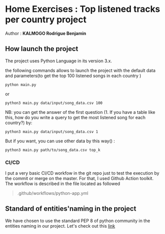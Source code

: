 # Home Exercises : Top listened tracks per country project
Author : **KALMOGO Rodrigue Benjamin**

## How launch the project
The project uses Python Language in its version 3.x. 

the following commands allows to launch the project with the default data and parameters(to get the top 100 listened songs in each country )

```shell script
python main.py
```
or

```
python3 main.py data/input/song_data.csv 100
```


NB: you can get the answer of the first question (1. If you have a table like this, how do you write a query to get the most listened song for each country?) by:
```
python3 main.py data/input/song_data.csv 1
```

But if you want, you can use other data by this way() :

```shell script
python3 main.py path/to/song_data.csv top_k
```


### CI/CD
I put a very basic CI/CD workfow in the git repo just to test the execution by the commit or merge on the master.
For that, I used Github Action toolkit.
The workflow is described in the file located as followed 
> .github/workflows/python-app.yml


## Standard of entities'naming in the project 

We have chosen to use the standard PEP 8 of python community in the entities naming in 
our project.
Let's check out this [link](https://pep8.org/)

